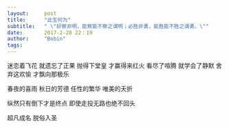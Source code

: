 ```yaml
---
layout:     post
title:      "此生何为"
subtitle:   " \"好察非明，能察能不察之谓明；必胜非勇，能胜能不胜之谓勇。\""
date:       2017-2-28 22：19
author:     "Bobin"
tags:
---
```


迷恋着飞花
就遗忘了正果
抛得下堂皇
才赢得来红火
看尽了喧腾
就学会了静默
舍弃这欢愉
才飘向那极乐

春夜的喜雨
秋日的芳德
任性的繁华
唯美的夭折

纵然只有倒下才是终点
即使走投无路也绝不回头

超凡成名
脱俗入圣
